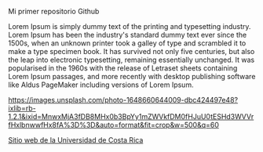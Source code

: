  Mi primer repositorio Github  
 
 Lorem Ipsum is simply dummy text of the printing and typesetting industry. Lorem Ipsum has been the industry's standard dummy text ever since the 1500s, when an unknown printer took a galley of type and scrambled it to make a type specimen book. It has survived not only five centuries, but also the leap into electronic typesetting, remaining essentially unchanged. It was popularised in the 1960s with the release of Letraset sheets containing Lorem Ipsum passages, and more recently with desktop publishing software like Aldus PageMaker including versions of Lorem Ipsum.

https://images.unsplash.com/photo-1648660644009-dbc424497e48?ixlib=rb-1.2.1&ixid=MnwxMjA3fDB8MHx0b3BpYy1mZWVkfDM0fHJuU0tESHd3WVVrfHxlbnwwfHx8fA%3D%3D&auto=format&fit=crop&w=500&q=60  

[Sitio web de la Universidad de Costa Rica](https://www.ucr.ac.cr/) 
